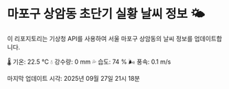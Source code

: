 
# 마포구 상암동 초단기 실황 날씨 정보 🌤️

이 리포지토리는 기상청 API를 사용하여 서울 마포구 상암동의 날씨 정보를 업데이트합니다. 

🌡️ 기온: 22.5 ℃
💧 강수량: 0 mm
💦 습도: 74 %
🌬️ 풍속: 0.1 m/s

마지막 업데이트 시각: 2025년 09월 27일 21시 18분    
